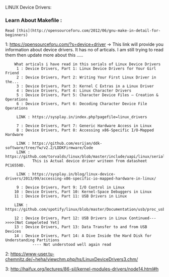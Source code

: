 LINUX Device Drivers:
### Learn About Makefile :
    Read [this](http://opensourceforu.com/2012/06/gnu-make-in-detail-for-beginners)
    
    
   
    
 1: https://opensourceforu.com/?s=device+driver
    -> This link will provide you information about device drivers. It has no of articals.
        I am still trying to read them then update more about this .....
        
        What articals i have read in this serials of Linux Device Drivers
         1 : Device Drivers, Part 1: Linux Device Drivers for Your Girl Friend
         2 : Device Drivers, Part 2: Writing Your First Linux Driver in the...
         3 : Device Drivers, Part 3: Kernel C Extras in a Linux Driver
         4 : Device Drivers, Part 4: Linux Character Drivers
         5 : Device Drivers, Part 5: Character Device Files — Creation & Operations
         6 : Device Drivers, Part 6: Decoding Character Device File Operations
         
         LINK : https://sysplay.in/index.php?pagefile=linux_drivers
         
         7 : Device Drivers, Part 7: Generic Hardware Access in Linux
         8 : Device Drivers, Part 8: Accessing x86-Specific I/O-Mapped Hardware
         
         LINK : https://github.com/esrijan/ddk-software/tree/fw/v2.2/LDDKFirmware/Code
         LINK : https://github.com/torvalds/linux/blob/master/include/uapi/linux/serial_reg.h
                This is Actual device driver writeen from datasheet PC16550D.
                
         LINK : https://sysplay.in/blog/linux-device-drivers/2013/09/accessing-x86-specific-io-mapped-hardware-in-linux/
         
         9 : Device Drivers, Part 9: I/O Control in Linux
        10 : Device Drivers, Part 10: Kernel-Space Debuggers in Linux
        11 : Device Drivers, Part 11: USB Drivers in Linux
        
        LINK : https://github.com/spotify/linux/blob/master/Documentation/usb/proc_usb_info.txt
        
        12 : Device Drivers, Part 12: USB Drivers in Linux Continued--->>>>[Not Compeleted Yet]
        13 : Device Drivers, Part 13: Data Transfer to and from USB Devices
        14 : Device Drivers, Part 14: A Dive Inside the Hard Disk for Understanding Partitions
                ---- Not understood well again read
        




        
 2: https://www-user.tu-chemnitz.de/~heha/viewchm.php/hs/LinuxDeviceDrivers3.chm/
 
 3: http://haifux.org/lectures/86-sil/kernel-modules-drivers/node14.html#h
